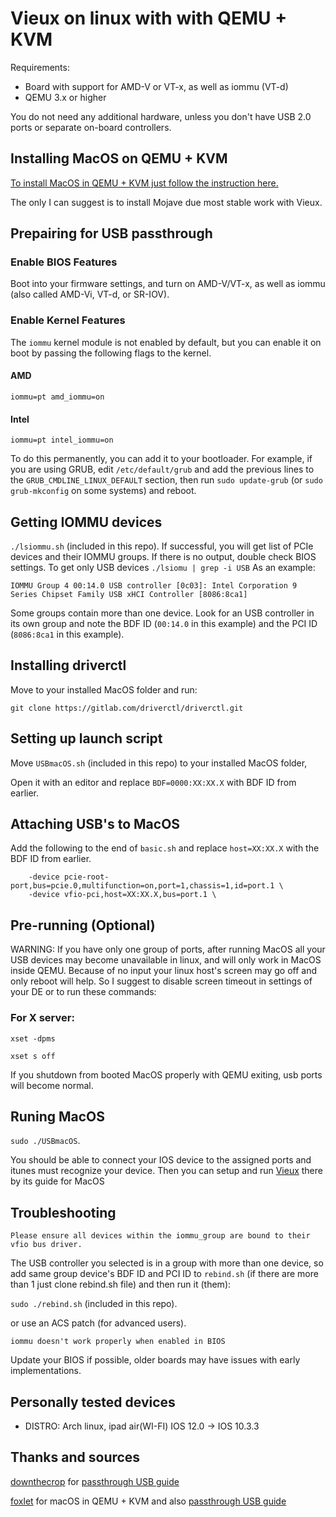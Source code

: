 Vieux on linux with with QEMU + KVM
=======================

Requirements:
- Board with support for AMD-V or VT-x, as well as iommu (VT-d)
- QEMU 3.x or higher

You do not need any additional hardware, unless you don't have USB 2.0 ports or separate on-board controllers.

## Installing MacOS on QEMU + KVM

[To install MacOS in QEMU + KVM just follow the instruction here.](https://github.com/foxlet/macOS-Simple-KVM)

The only I can suggest is to install Mojave due most stable work with Vieux.

## Prepairing for USB passthrough

### Enable BIOS Features

Boot into your firmware settings, and turn on AMD-V/VT-x, as well as iommu (also called AMD-Vi, VT-d, or SR-IOV).

### Enable Kernel Features

The `iommu` kernel module is not enabled by default, but you can enable it on boot by passing the following flags to the kernel.

#### AMD
```
iommu=pt amd_iommu=on
```

#### Intel
```
iommu=pt intel_iommu=on
```

To do this permanently, you can add it to your bootloader. For example, if you are using GRUB, edit `/etc/default/grub` and add the previous lines to the `GRUB_CMDLINE_LINUX_DEFAULT` section, then run `sudo update-grub` (or `sudo grub-mkconfig` on some systems) and reboot.

## Getting IOMMU devices

`./lsiommu.sh` (included in this repo). 
If successful, you will get list of PCIe devices and their
IOMMU groups. If there is no output, double check BIOS settings.
To get only USB devices
`./lsiomu | grep -i USB`
As an example:

```
IOMMU Group 4 00:14.0 USB controller [0c03]: Intel Corporation 9 Series Chipset Family USB xHCI Controller [8086:8ca1]
```
Some groups contain more than one device. Look for an USB controller in its own group and note the
BDF ID (`00:14.0` in this example) and the PCI ID (`8086:8ca1` in this example).

## Installing driverctl

Move to your installed MacOS folder and run:

`git clone https://gitlab.com/driverctl/driverctl.git`

## Setting up launch script

Move `USBmacOS.sh` (included in this repo) to your installed MacOS folder, 

Open it with an editor and replace `BDF=0000:XX:XX.X` with BDF ID from earlier.

## Attaching USB's to MacOS

Add the following to the end of `basic.sh` and replace `host=XX:XX.X` with the BDF ID from earlier.

```
    -device pcie-root-port,bus=pcie.0,multifunction=on,port=1,chassis=1,id=port.1 \
    -device vfio-pci,host=XX:XX.X,bus=port.1 \
```

## Pre-running (Optional)

WARNING: If you have only one group of ports, after running MacOS all your USB devices may become unavailable in linux, and will only work in
MacOS inside QEMU. Because of no input your linux host's screen may go off and only reboot will help.
So I suggest to disable screen timeout in settings of your DE or to run these
commands:

### For X server:
`xset -dpms`

`xset s off`

If you shutdown from booted MacOS properly with QEMU exiting, usb ports will become normal.

## Runing MacOS

`sudo ./USBmacOS`. 

You should be able to connect your IOS device to the assigned ports and itunes must recognize your
device.
Then you can setup and run [Vieux](https://github.com/MatthewPierson/Vieux) there by its guide for MacOS

## Troubleshooting

```
Please ensure all devices within the iommu_group are bound to their vfio bus driver.
```
The USB controller you selected is in a group with more than one device, so add same group device's
BDF ID and PCI ID to `rebind.sh` (if there are more than 1 just clone rebind.sh file) and then run it (them):

`sudo ./rebind.sh` (included in this repo). 

or use an ACS patch (for advanced users).

```
iommu doesn't work properly when enabled in BIOS
```
Update your BIOS if possible, older boards may have issues with early implementations.

## Personally tested devices

- DISTRO: Arch linux, ipad air(WI-FI) IOS 12.0 -> IOS 10.3.3

## Thanks and sources

[downthecrop](https://github.com/downthecrop) for [passthrough USB guide](https://github.com/downthecrop/macOS-Simple-KVM)

[foxlet](https://github.com/foxlet) for macOS in QEMU + KVM and also [passthrough USB guide](https://github.com/foxlet/vmra1n)

